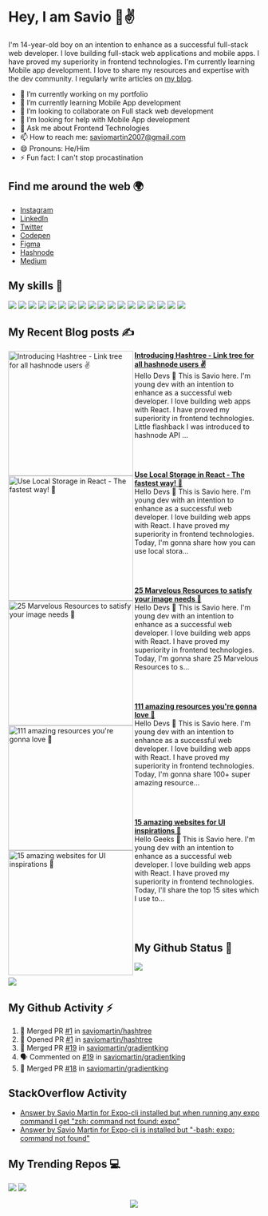 # Hey, I am Savio 👋✌️
I'm 14-year-old boy on an intention to enhance as a successful full-stack web developer. I love building full-stack web applications and mobile apps. I have proved my superiority in frontend technologies. I'm currently learning Mobile app development. I love to share my resources and expertise with the dev community. I regularly write articles on [my blog](https://savio.xyz/).



- 🔭 I’m currently working on my portfolio
- 🌱 I’m currently learning Mobile App development
- 👯 I’m looking to collaborate on Full stack web development
- 🤔 I’m looking for help with Mobile App development
- 💬 Ask me about Frontend Technologies
- 📫 How to reach me: saviomartin2007@gmail.com
- 😄 Pronouns: He/Him
- ⚡ Fun fact: I can't stop procastination
</samp>

## Find me around the web 🌍
- [Instagram](https://www.instagram.com/teen_developer/)
- [LinkedIn](https://www.linkedin.com/in/saviomartin)
- [Twitter](https://twitter.com/saviomartin7)
- [Codepen](https://codepen.io/saviomartin/)
- [Figma](https://www.figma.com/@savio)
- [Hashnode](https://hashnode.com/@saviomartin)
- [Medium](https://medium.com/@saviomartin)

## My skills 🚀

![](https://img.shields.io/badge/HTML5-E34F26?style=for-the-badge&logo=html5&logoColor=white)
![](https://img.shields.io/badge/JavaScript-F7DF1E?style=for-the-badge&logo=javascript&logoColor=black)
![](https://img.shields.io/badge/Node.js-43853D?style=for-the-badge&logo=node.js&logoColor=white)
![](https://img.shields.io/badge/CSS3-1572B6?style=for-the-badge&logo=css3&logoColor=white)
![](https://img.shields.io/badge/Sass-CC6699?style=for-the-badge&logo=sass&logoColor=white)
![](https://img.shields.io/badge/Markdown-000000?style=for-the-badge&logo=markdown&logoColor=white)
![](https://img.shields.io/badge/Express.js-404D59?style=for-the-badge)
![](https://img.shields.io/badge/React-20232A?style=for-the-badge&logo=react&logoColor=61DAFB)
![](https://img.shields.io/badge/Tailwind_CSS-38B2AC?style=for-the-badge&logo=tailwind-css&logoColor=white)
![](https://img.shields.io/badge/Bootstrap-563D7C?style=for-the-badge&logo=bootstrap&logoColor=white)
![](https://img.shields.io/badge/Material--UI-0081CB?style=for-the-badge&logo=material-ui&logoColor=white)
![](https://img.shields.io/badge/Redux-593D88?style=for-the-badge&logo=redux&logoColor=white)
![](https://img.shields.io/badge/jQuery-0769AD?style=for-the-badge&logo=jquery&logoColor=white)
![](https://img.shields.io/badge/Netlify-00C7B7?style=for-the-badge&logo=netlify&logoColor=white)
![](https://img.shields.io/badge/MongoDB-4EA94B?style=for-the-badge&logo=mongodb&logoColor=white)
![](https://img.shields.io/badge/Heroku-430098?style=for-the-badge&logo=heroku&logoColor=white)
![](https://img.shields.io/badge/Google_Cloud-4285F4?style=for-the-badge&logo=google-cloud&logoColor=white)
![](https://img.shields.io/badge/figma-0AC97F?style=for-the-badge&logo=figma&logoColor=white)

## My Recent Blog posts ✍️
<!-- HASHNODE_BLOG:START -->
<p align="left">
<a href="https://savio.xyz/introducing-hashtree-link-tree-for-all-hashnode-users" title="Introducing Hashtree - Link tree for all hashnode users ✌"><img src="https://cdn.hashnode.com/res/hashnode/image/upload/v1616835612451/d7DiMhtk-.png" alt="Introducing Hashtree - Link tree for all hashnode users ✌" width="250px" align="left" /></a>
<a href="https://savio.xyz/introducing-hashtree-link-tree-for-all-hashnode-users" title="Introducing Hashtree - Link tree for all hashnode users ✌"><strong>Introducing Hashtree - Link tree for all hashnode users ✌</strong></a>
<br/> Hello Devs 👋
This is Savio here. I'm young dev with an intention to enhance as a successful web developer. I love building web apps with React. I have proved my superiority in frontend technologies.
Little flashback
I was introduced to hashnode API ... </p> <br/> <br/>
<p align="left">
<a href="https://savio.xyz/use-local-storage-in-react-the-fastest-way" title="Use Local Storage in React - The fastest way! 🚀"><img src="https://cdn.hashnode.com/res/hashnode/image/upload/v1616735807235/dwlSzyIg2.png" alt="Use Local Storage in React - The fastest way! 🚀" width="250px" align="left" /></a>
<a href="https://savio.xyz/use-local-storage-in-react-the-fastest-way" title="Use Local Storage in React - The fastest way! 🚀"><strong>Use Local Storage in React - The fastest way! 🚀</strong></a>
<br/> Hello Devs 👋
This is Savio here. I'm young dev with an intention to enhance as a successful web developer. I love building web apps with React. I have proved my superiority in frontend technologies.
Today, I'm gonna share how you can use local stora... </p> <br/> <br/>
<p align="left">
<a href="https://savio.xyz/25-marvelous-resources-to-satisfy-your-image-needs" title="25 Marvelous Resources to satisfy your image needs 🙌"><img src="https://cdn.hashnode.com/res/hashnode/image/upload/v1616477264134/VMwnyptV0.png" alt="25 Marvelous Resources to satisfy your image needs 🙌" width="250px" align="left" /></a>
<a href="https://savio.xyz/25-marvelous-resources-to-satisfy-your-image-needs" title="25 Marvelous Resources to satisfy your image needs 🙌"><strong>25 Marvelous Resources to satisfy your image needs 🙌</strong></a>
<br/> Hello Devs 👋
This is Savio here. I'm young dev with an intention to enhance as a successful web developer. I love building web apps with React. I have proved my superiority in frontend technologies.
Today, I'm gonna share 25 Marvelous Resources to s... </p> <br/> <br/>
<p align="left">
<a href="https://savio.xyz/111-amazing-resources-youre-gonna-love" title="111 amazing resources you're gonna love 💖"><img src="https://cdn.hashnode.com/res/hashnode/image/upload/v1616068062442/ZL-3pdvY3.jpeg" alt="111 amazing resources you're gonna love 💖" width="250px" align="left" /></a>
<a href="https://savio.xyz/111-amazing-resources-youre-gonna-love" title="111 amazing resources you're gonna love 💖"><strong>111 amazing resources you're gonna love 💖</strong></a>
<br/> Hello Devs 👋
This is Savio here. I'm young dev with an intention to enhance as a successful web developer. I love building web apps with React. I have proved my superiority in frontend technologies.
Today, I'm gonna share 100+ super amazing resource... </p> <br/> <br/>
<p align="left">
<a href="https://savio.xyz/15-amazing-websites-for-ui-inspirations" title="15 amazing websites for UI inspirations 💖"><img src="https://cdn.hashnode.com/res/hashnode/image/upload/v1614920514382/VhMmoa5ct.png" alt="15 amazing websites for UI inspirations 💖" width="250px" align="left" /></a>
<a href="https://savio.xyz/15-amazing-websites-for-ui-inspirations" title="15 amazing websites for UI inspirations 💖"><strong>15 amazing websites for UI inspirations 💖</strong></a>
<br/> Hello Geeks 👋
This is Savio here. I'm young dev with an intention to enhance as a successful web developer. I love building web apps with React. I have proved my superiority in frontend technologies.
Today, I'll share the top 15 sites which I use to... </p> <br/> <br/>
<!-- HASHNODE_BLOG:END -->


## My Github Status 🦸
![](https://github-readme-stats.vercel.app/api?username=saviomartin&show_icons=true&bg_color=45,fc00ff,00dbde&title_color=fff&text_color=fff)

![](https://activity-graph.herokuapp.com/graph?username=saviomartin&theme=github)

## My Github Activity ⚡

<!--START_SECTION:activity-->
1. 🎉 Merged PR [#1](https://github.com/saviomartin/hashtree/pull/1) in [saviomartin/hashtree](https://github.com/saviomartin/hashtree)
2. 💪 Opened PR [#1](https://github.com/saviomartin/hashtree/pull/1) in [saviomartin/hashtree](https://github.com/saviomartin/hashtree)
3. 🎉 Merged PR [#19](https://github.com/saviomartin/gradientking/pull/19) in [saviomartin/gradientking](https://github.com/saviomartin/gradientking)
4. 🗣 Commented on [#19](https://github.com/saviomartin/gradientking/issues/19) in [saviomartin/gradientking](https://github.com/saviomartin/gradientking)
5. 🎉 Merged PR [#18](https://github.com/saviomartin/gradientking/pull/18) in [saviomartin/gradientking](https://github.com/saviomartin/gradientking)
<!--END_SECTION:activity-->

## StackOverflow Activity
<!-- STACKOVERFLOW:START -->
- [Answer by Savio Martin for Expo-cli installed but when running any expo command I get "zsh: command not found: expo"](https://stackoverflow.com/questions/62971258/expo-cli-installed-but-when-running-any-expo-command-i-get-zsh-command-not-fou/65660797#65660797)
- [Answer by Savio Martin for Expo-cli is installed but "-bash: expo: command not found"](https://stackoverflow.com/questions/54248522/expo-cli-is-installed-but-bash-expo-command-not-found/65660775#65660775)
<!-- STACKOVERFLOW:END -->

## My Trending Repos 💻
![](https://github-readme-stats.vercel.app/api/pin/?username=saviomartin&repo=gradientking&bg_color=45,fc00ff,00dbde&title_color=fff&text_color=fff)
![](https://github-readme-stats.vercel.app/api/pin/?username=saviomartin&repo=ludo&bg_color=45,fc00ff,00dbde&title_color=fff&text_color=fff)

<p align='center'><img src='https://visitor-badge.laobi.icu/badge?page_id=saviomartin'></p>
